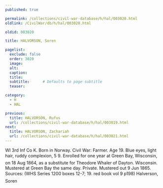 ```yaml
---
published: true

permalink: /collections/civil-war-database/h/hal/003020.html
oldlink: /CivilWar/db/h/hal/003020.html

oldid: 003020

title: HALVORSON, Soren

pagelist:
  exclude: false
  order: 3020
  image: 
  alt:
  caption:
  title:
  subtitle:      # Defaults to page subtitle
  teaser:

category: 
  - H 
  - HAL

previous:
  title: HALVORSON, Rufus
  url: /collections/civil-war-database/h/hal/003019.html  
next:
  title: HALVORSON, Zachariah
  url: /collections/civil-war-database/h/hal/003021.html   
---
```

WI 3rd Inf Co K. Born in Norway. Civil War: Farmer. Age 19. Blue eyes, light hair, ruddy complexion, 5&#146; 9&#148;. Enrolled for one year at Green Bay, Wisconsin, on 18 Aug 1864, as a substitute for Theodore Whaler of Dayton. Wisconsin. Mustered at Green Bay the same day. Private. Mustered out 9 Jun 1865. Sources: (WHS Series 1200 boxes 12-7; 19. red book vol 9 p198) &#147;Halverson, Soren&#148;